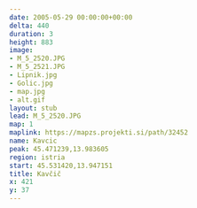 ```yaml
---
date: 2005-05-29 00:00:00+00:00
delta: 440
duration: 3
height: 883
image:
- M_5_2520.JPG
- M_5_2521.JPG
- Lipnik.jpg
- Golic.jpg
- map.jpg
- alt.gif
layout: stub
lead: M_5_2520.JPG
map: 1
maplink: https://mapzs.projekti.si/path/32452
name: Kavcic
peak: 45.471239,13.983605
region: istria
start: 45.531420,13.947151
title: Kavčič
x: 421
y: 37
---
```

